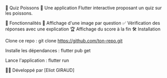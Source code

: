 📘 Quiz Poissons 🐠
Une application Flutter interactive proposant un quiz sur les poissons.

🚀 Fonctionnalités
📸 Affichage d'une image par question
✅ Vérification des réponses avec une explication
🏆 Affichage du score à la fin
🛠️ Installation

Clone ce repo :
git clone https://github.com/ton-repo.git

Installe les dépendances :
flutter pub get

Lance l'application :
  flutter run
  
👨‍💻 Développé par [Eliot GIRAUD]
